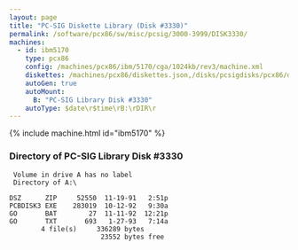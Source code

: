 ```yaml
---
layout: page
title: "PC-SIG Diskette Library (Disk #3330)"
permalink: /software/pcx86/sw/misc/pcsig/3000-3999/DISK3330/
machines:
  - id: ibm5170
    type: pcx86
    config: /machines/pcx86/ibm/5170/cga/1024kb/rev3/machine.xml
    diskettes: /machines/pcx86/diskettes.json,/disks/pcsigdisks/pcx86/diskettes.json
    autoGen: true
    autoMount:
      B: "PC-SIG Library Disk #3330"
    autoType: $date\r$time\rB:\rDIR\r
---
```


{% include machine.html id="ibm5170" %}

### Directory of PC-SIG Library Disk #3330

     Volume in drive A has no label
     Directory of A:\

    DSZ      ZIP     52550  11-19-91   2:51p
    PCBDISK3 EXE    283019  10-12-92   9:30a
    GO       BAT        27  11-11-92  12:21p
    GO       TXT       693   1-27-93   7:14a
            4 file(s)     336289 bytes
                           23552 bytes free
